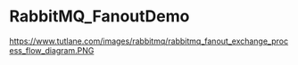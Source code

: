 # RabbitMQ_FanoutDemo

https://www.tutlane.com/images/rabbitmq/rabbitmq_fanout_exchange_process_flow_diagram.PNG
